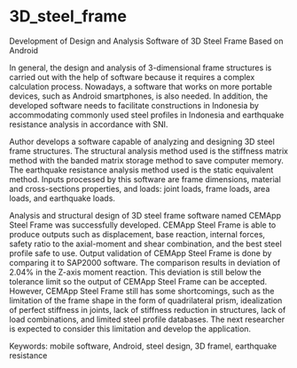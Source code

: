 # 3D_steel_frame
Development of Design and Analysis Software of 3D Steel Frame Based on Android

In general, the design and analysis of 3-dimensional frame structures is carried out with the help of software because it requires a complex calculation process. Nowadays, a software that works on more portable devices, such as Android smartphones, is also needed. In addition, the developed software needs to facilitate constructions in Indonesia by accommodating commonly used steel profiles in Indonesia and earthquake resistance analysis in accordance with SNI.

Author develops a software capable of analyzing and designing 3D steel frame structures. The structural analysis method used is the stiffness matrix method with the banded matrix storage method to save computer memory. The earthquake resistance analysis method used is the static equivalent method. Inputs processed by this software are frame dimensions, material and cross-sections properties, and loads: joint loads, frame loads, area loads, and earthquake loads.

Analysis and structural design of 3D steel frame software named CEMApp Steel Frame was successfully developed. CEMApp Steel Frame is able to produce outputs such as displacement, base reaction, internal forces, safety ratio to the axial-moment and shear combination, and the best steel profile safe to use. Output validation of CEMApp Steel Frame is done by comparing it to SAP2000 software. The comparison results in deviation of 2.04% in the Z-axis moment reaction. This deviation is still below the tolerance limit so the output of CEMApp Steel Frame can be accepted. However, CEMApp Steel Frame still has some shortcomings, such as the limitation of the frame shape in the form of quadrilateral prism, idealization of perfect stiffness in joints, lack of stiffness reduction in structures, lack of load combinations, and limited steel profile databases. The next researcher is expected to consider this limitation and develop the application.

Keywords: mobile software, Android, steel design, 3D framel, earthquake resistance
